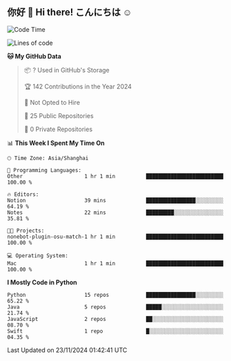 ## 你好 👋 Hi there! こんにちは ☺️

<!--START_SECTION:waka-->
![Code Time](http://img.shields.io/badge/Code%20Time-27%20hrs%2013%20mins-blue)

![Lines of code](https://img.shields.io/badge/From%20Hello%20World%20I%27ve%20Written-8.7%20thousand%20lines%20of%20code-blue)

**🐱 My GitHub Data** 

> 📦 ? Used in GitHub's Storage 
 > 
> 🏆 142 Contributions in the Year 2024
 > 
> 🚫 Not Opted to Hire
 > 
> 📜 25 Public Repositories 
 > 
> 🔑 0 Private Repositories 
 > 
📊 **This Week I Spent My Time On** 

```text
🕑︎ Time Zone: Asia/Shanghai

💬 Programming Languages: 
Other                    1 hr 1 min          █████████████████████████   100.00 % 

🔥 Editors: 
Notion                   39 mins             ████████████████░░░░░░░░░   64.19 % 
Notes                    22 mins             █████████░░░░░░░░░░░░░░░░   35.81 % 

🐱‍💻 Projects: 
nonebot-plugin-osu-match-1 hr 1 min          █████████████████████████   100.00 % 

💻 Operating System: 
Mac                      1 hr 1 min          █████████████████████████   100.00 % 
```

**I Mostly Code in Python** 

```text
Python                   15 repos            ████████████████░░░░░░░░░   65.22 % 
Java                     5 repos             █████░░░░░░░░░░░░░░░░░░░░   21.74 % 
JavaScript               2 repos             ██░░░░░░░░░░░░░░░░░░░░░░░   08.70 % 
Swift                    1 repo              █░░░░░░░░░░░░░░░░░░░░░░░░   04.35 % 
```




 Last Updated on 23/11/2024 01:42:41 UTC
<!--END_SECTION:waka-->